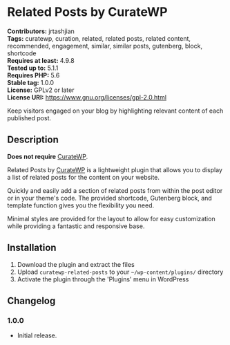 # Related Posts by CurateWP
**Contributors:** jrtashjian\
**Tags:** curatewp, curation, related, related posts, related content, recommended, engagement, similar, similar posts, gutenberg, block, shortcode\
**Requires at least:** 4.9.8\
**Tested up to:** 5.1.1\
**Requires PHP:** 5.6\
**Stable tag:** 1.0.0\
**License:** GPLv2 or later\
**License URI:** https://www.gnu.org/licenses/gpl-2.0.html

Keep visitors engaged on your blog by highlighting relevant content of each published post.

## Description
**Does not require** [CurateWP](https://curatewp.com).

Related Posts by [CurateWP](https://curatewp.com) is a lightweight plugin that allows you to display a list of related posts for the content on your website.

Quickly and easily add a section of related posts from within the post editor or in your theme's code. The provided shortcode, Gutenberg block, and template function gives you the flexibility you need.

Minimal styles are provided for the layout to allow for easy customization while providing a fantastic and responsive base.

## Installation

1. Download the plugin and extract the files
2. Upload `curatewp-related-posts` to your `~/wp-content/plugins/` directory
3. Activate the plugin through the 'Plugins' menu in WordPress

## Changelog

### 1.0.0
* Initial release.